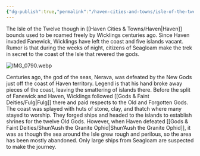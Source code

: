 ```yaml
---
{"dg-publish":true,"permalink":"/haven-cities-and-towns/isle-of-the-twelve/"}
---
```




The Isle of the Twelve though in [[Haven Cities & Towns/Haven\|Haven]] bounds used to be roamed freely by Wicklings centuries ago. Since Haven invaded Fanewick, Wicklings have left the coast and five islands vacant. Rumor is that during the weeks of night, citizens of Seagloam make the trek in secret to the coast of the Isle that revered the gods.

![IMG_0790.webp](/img/user/_Assets/IMG_0790.webp)

Centuries ago, the god of the seas, Nerava, was defeated by the New Gods just off the coast of Haven territory. Legend is that his hand broke away pieces of the coast, leaving the smattering of islands there. Before the split of Fanewick and Haven, Wicklings followed [[Gods & Faint Deities/Fulg\|Fulg]] there and paid respects to the Old and Forgotten Gods. The coast was splayed with huts of stone, clay, and thatch where many stayed to worship. They forged ships and headed to the islands to establish shrines for the twelve Old Gods. However, when Haven defeated [[Gods & Faint Deities/Shun’Aush the Granite Ophid\|Shun’Aush the Granite Ophid]], it was as though the sea around the Isle grew rough and perilous, so the area has been mostly abandoned. Only large ships from Seagloam are suspected to make the journey.